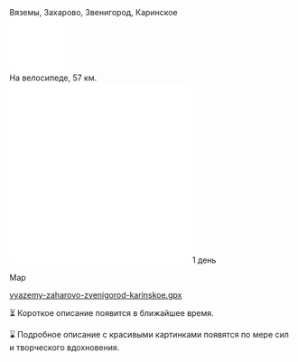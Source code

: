 
<link rel="stylesheet" href="../assets-custom/css/style-markdown.css">
<div class="cover-container" style="background-image: url('vyazemy-kolokolnya-1600.jpg');">
	<div class="cover-text">
		<div class="cover-title">
            Вяземы, Захарово, Звенигород, Каринское
        </div>
		<div class="cover-description">
			<div class="packages-location">
                <img loading="lazy" src="../assets-custom/icon-bike.png" alt="" class="cover-icon">
                <div class="h4-default regular">На велосипеде, 57 км.</div>
            </div>
            <div>
                <img class="cover-icon" loading="lazy" src="../assets-custom/icon-time.png" alt=""  />
                <span>1 день</span>
            </div>
		</div>
	</div>
</div>

Map

<div id="map"></div>

[vyazemy-zaharovo-zvenigorod-karinskoe.gpx](vyazemy-zaharovo-zvenigorod-karinskoe.gpx)

⏳ Короткое описание появится в ближайшее время.

⌛ Подробное описание с красивыми картинками появятся по мере сил и творческого вдохновения.








<script src="https://api.mapbox.com/mapbox-gl-js/v2.14.1/mapbox-gl.js"></script>

<script src="../assets-custom/js/gpx2mapbox.js"></script>

<script>initializeGPXMap({gpxFilePath: 'vyazemy-zaharovo-zvenigorod-karinskoe.gpx'});</script>


